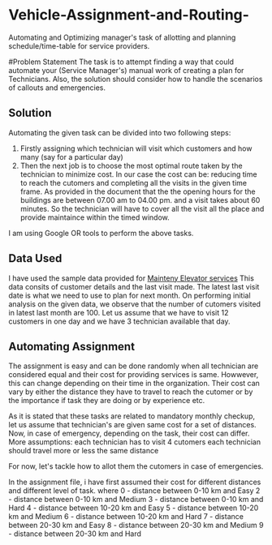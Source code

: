 # Vehicle-Assignment-and-Routing-
Automating and Optimizing manager's task of allotting and planning schedule/time-table for service providers.

#Problem Statement
The task is to attempt finding a way that could automate your (Service Manager's) manual work of creating a plan for Technicians. Also, the solution should consider how to handle the scenarios of callouts and emergencies.

## Solution
Automating the given task can be divided into two following steps:
1. Firstly assigning which technician will visit which customers and how many (say for a particular day)
2. Then the next job is to choose the most optimal route taken by the technician to minimize cost.
 In our case the cost can be: reducing time to reach the cutomers and completing all the visits in the given time frame.
 As provided in the document that the the opening hours for the buildings are between 07.00 am to 04.00 pm. and a visit takes about 60 minutes. So the technician will have to   cover all the visit all the place and provide maintaince within the timed window.
 
I am using Google OR tools to perform the above tasks.

## Data Used
I have used the sample data provided for <a href="https://drive.google.com/file/d/1nGQHCBZ7U3QKyr0X8jnpekZiVrtMIwhV/view">Mainteny Elevator services</a>
This data consits of customer details and the last visit made. The latest last visit date is what we need to use to plan for next month. 
On performing initial analysis on the given data, we observe that the number of cutomers visited in latest last month are 100. 
Let us assume that we have to visit 12 customers in one day and we have 3 technician available that day. 

## Automating Assignment 
The assignment is easy and can be done randomly when all technician are considered equal and their cost for providing services is same.
Howwever, this can change depending on their time in the organization. Their cost can vary by either the distance they have to travel to reach the cutomer or by the importance if task they are doing or by experience etc. 

As it is stated that these tasks are related to mandatory monthly checkup, let us assume that technician's are given same cost for a set of distances. Now, in case of emergency, depending on the task, their cost can differ. 
More assumptions:
each technician has to visit 4 cutomers 
each technician should travel more or less the same distance

For now, let's tackle how to allot them the cutomers in case of emergencies.

In the assignment file, i have first assumed their cost for different distances and different level of task.
where 
0 - distance between 0-10 km and Easy
2 - distance between 0-10 km and Medium 
3 - distance between 0-10 km and Hard 
4 - distance between 10-20 km and Easy
5 - distance between 10-20 km and Medium 
6 - distance between 10-20 km and Hard
7 - distance between 20-30 km and Easy
8 - distance between 20-30 km and Medium
9 - distance between 20-30 km and Hard



